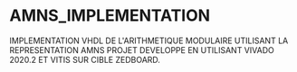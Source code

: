 # AMNS_IMPLEMENTATION
IMPLEMENTATION VHDL DE L'ARITHMETIQUE MODULAIRE UTILISANT LA REPRESENTATION AMNS
PROJET DEVELOPPE EN UTILISANT VIVADO 2020.2 ET VITIS SUR CIBLE ZEDBOARD.
